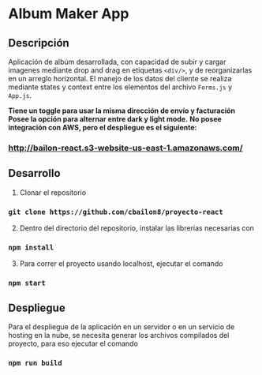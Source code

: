 # Album Maker App

## Descripción

Aplicación de albúm desarrollada, con capacidad de subir y cargar imagenes mediante drop and drag en etiquetas `<div/>`, y de reorganizarlas en un arreglo horizontal.
El manejo de los datos del cliente se realiza mediante states y context entre los elementos del archivo `Forms.js` y `App.js`.

**Tiene un toggle para usar la misma dirección de envío y facturación**
**Posee la opción para alternar entre dark y light mode.**
**No posee integración con AWS, pero el despliegue es el siguiente:**

### http://bailon-react.s3-website-us-east-1.amazonaws.com/
## Desarrollo

1. Clonar el repositorio

### `git clone https://github.com/cbailon8/proyecto-react`

2. Dentro del directorio del repositorio, instalar las librerias necesarias con 

### `npm install` 

3. Para correr el proyecto usando localhost, ejecutar el comando

### `npm start`
## Despliegue

Para el despliegue de la aplicación en un servidor o en un servicio de hosting en la nube, se necesita generar los archivos compilados del proyecto, para eso ejecutar el comando

### `npm run build`